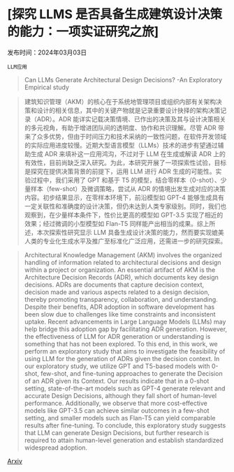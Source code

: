 # [探究 LLMS 是否具备生成建筑设计决策的能力：一项实证研究之旅]

发布时间：2024年03月03日

`LLM应用`

> Can LLMs Generate Architectural Design Decisions? -An Exploratory Empirical study

> 建筑知识管理（AKM）的核心在于系统地管理项目或组织内部有关架构决策和设计的相关信息，其中的关键产物就是记录重要设计抉择的架构决策记录（ADR）。ADR 能详实记载决策情境、已作出的决策及其与设计决策相关的多元视角，有助于增进团队间的透明度、协作和共识理解。尽管 ADR 带来了众多优势，但由于时间压力和技术采纳的一致性问题，在软件开发领域的实际应用进度较慢。近期大型语言模型（LLMs）技术的进步有望通过辅助生成 ADR 来填补这一应用鸿沟，不过对于 LLM 在生成或解读 ADR 上的有效性，目前尚缺乏深入研究。为此，本研究开展了一项探索性试验，目标是探究在提供决策背景的前提下，运用 LLM 进行 ADR 生成的可能性。实验过程中，我们采用了 GPT 和基于 T5 的模型，结合零样本（0-shot）、少量样本（few-shot）及微调策略，尝试从 ADR 的情境出发生成对应的决策内容。初步结果显示，在零样本环境下，前沿模型如 GPT-4 能够生成具有一定关联性和准确度的设计决策，但仍未达到人类专家级别。同时，我们也观察到，在少量样本条件下，性价比更高的模型如 GPT-3.5 实现了相近的效果；经过微调的小型模型如 Flan-T5 同样能产出相当的成果。综上所述，本次探索性研究显示 LLM 具备生成设计决策的能力，然而要实现媲美人类的专业化生成水平及推广至标准化广泛应用，还需进一步的研究探索。

> Architectural Knowledge Management (AKM) involves the organized handling of information related to architectural decisions and design within a project or organization. An essential artifact of AKM is the Architecture Decision Records (ADR), which documents key design decisions. ADRs are documents that capture decision context, decision made and various aspects related to a design decision, thereby promoting transparency, collaboration, and understanding. Despite their benefits, ADR adoption in software development has been slow due to challenges like time constraints and inconsistent uptake. Recent advancements in Large Language Models (LLMs) may help bridge this adoption gap by facilitating ADR generation. However, the effectiveness of LLM for ADR generation or understanding is something that has not been explored. To this end, in this work, we perform an exploratory study that aims to investigate the feasibility of using LLM for the generation of ADRs given the decision context. In our exploratory study, we utilize GPT and T5-based models with 0-shot, few-shot, and fine-tuning approaches to generate the Decision of an ADR given its Context. Our results indicate that in a 0-shot setting, state-of-the-art models such as GPT-4 generate relevant and accurate Design Decisions, although they fall short of human-level performance. Additionally, we observe that more cost-effective models like GPT-3.5 can achieve similar outcomes in a few-shot setting, and smaller models such as Flan-T5 can yield comparable results after fine-tuning. To conclude, this exploratory study suggests that LLM can generate Design Decisions, but further research is required to attain human-level generation and establish standardized widespread adoption.

[Arxiv](https://arxiv.org/abs/2403.01709)